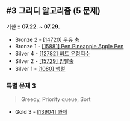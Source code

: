 ## #3 그리디 알고리즘 (5 문제)

기한 :: **07.22. ~ 07.29.**

- Bronze 2 - [[14720] 우유 축](https://www.acmicpc.net/problem/14720)
- Bronze 1 - [[15881] Pen Pineapple Apple Pen](https://www.acmicpc.net/problem/15881)
- Silver 4 - [[12782] 비트 우정지수](https://www.acmicpc.net/problem/12782)
- Silver 2 - [[15729] 방탈출](https://www.acmicpc.net/problem/15729)
- Silver 1 - [[1080] 행렬](https://www.acmicpc.net/problem/1080)


### 특별 문제 3

> Greedy, Priority queue, Sort
- Gold 3 - [[13904] 과제](https://www.acmicpc.net/problem/13904)
